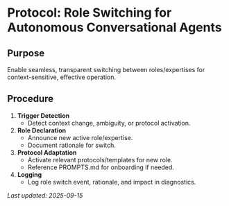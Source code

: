 # Protocol: Role Switching for Autonomous Conversational Agents

## Purpose
Enable seamless, transparent switching between roles/expertises for context-sensitive, effective operation.

## Procedure
1. **Trigger Detection**
   - Detect context change, ambiguity, or protocol activation.
2. **Role Declaration**
   - Announce new active role/expertise.
   - Document rationale for switch.
3. **Protocol Adaptation**
   - Activate relevant protocols/templates for new role.
   - Reference PROMPTS.md for onboarding if needed.
4. **Logging**
   - Log role switch event, rationale, and impact in diagnostics.

_Last updated: 2025-09-15_
